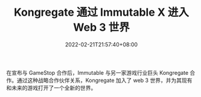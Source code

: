 ﻿---
title: "Kongregate 通过 Immutable X 进入 Web 3 世界"
date: 2022-02-21T21:57:40+08:00
lastmod: 2022-02-21T16:45:40+08:00
draft: false
authors: ["Gabriel"]
description: "在宣布与 GameStop 合作后，Immutable 与另一家游戏行业巨头 Kongregate 合作。通过这种战略合作伙伴关系，Kongregate 加入了 web 3 世界，并为其现有和未来的游戏打开了一个全新的世界。"
featuredImage: "kongregate-enters-the-web-3-world-with-immutable-x.jpg"
tags: ["Virtual World","虚拟世界","Play to Earn"]
categories: ["news"]
news: ["虚拟世界"]
weight: 
lightgallery: true
pinned: false
recommend: false
recommend1: false
---

在宣布与 GameStop 合作后，Immutable 与另一家游戏行业巨头 Kongregate 合作。通过这种战略合作伙伴关系，Kongregate 加入了 web 3 世界，并为其现有和未来的游戏打开了一个全新的世界。

<!--more-->

